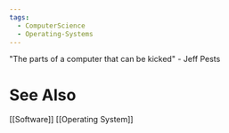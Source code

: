```yaml
---
tags:
  - ComputerScience
  - Operating-Systems
---
```

"The parts of a computer that can be kicked" - Jeff Pests

# See Also
[[Software]]
[[Operating System]]
